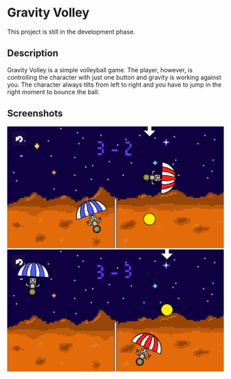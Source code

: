 # Gravity Volley

This project is still in the development phase.

## Description

Gravity Volley is a simple volleyball game. The player, however, is controlling the character with just one button and gravity is working against you. The character always tilts from left to right and you have to jump in the right moment to bounce the ball.

## Screenshots

![](Screenshots/1.png)
![](Screenshots/2.png)